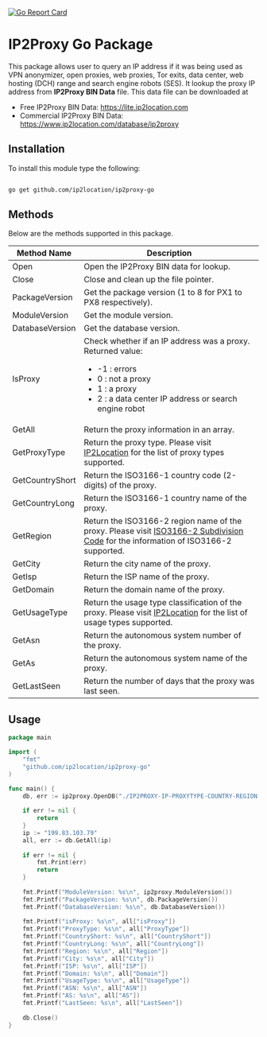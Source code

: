 [![Go Report Card](https://goreportcard.com/badge/github.com/ip2location/ip2proxy-go)](https://goreportcard.com/report/github.com/ip2location/ip2proxy-go)

# IP2Proxy Go Package

This package allows user to query an IP address if it was being used as VPN anonymizer, open proxies, web proxies, Tor exits, data center, web hosting (DCH) range and search engine robots (SES). It lookup the proxy IP address from **IP2Proxy BIN Data** file. This data file can be downloaded at

* Free IP2Proxy BIN Data: https://lite.ip2location.com
* Commercial IP2Proxy BIN Data: https://www.ip2location.com/database/ip2proxy


## Installation

To install this module type the following:

```bash

go get github.com/ip2location/ip2proxy-go

```

## Methods
Below are the methods supported in this package.

|Method Name|Description|
|---|---|
|Open|Open the IP2Proxy BIN data for lookup.|
|Close|Close and clean up the file pointer.|
|PackageVersion|Get the package version (1 to 8 for PX1 to PX8 respectively).|
|ModuleVersion|Get the module version.|
|DatabaseVersion|Get the database version.|
|IsProxy|Check whether if an IP address was a proxy. Returned value:<ul><li>-1 : errors</li><li>0 : not a proxy</li><li>1 : a proxy</li><li>2 : a data center IP address or search engine robot</li></ul>|
|GetAll|Return the proxy information in an array.|
|GetProxyType|Return the proxy type. Please visit <a href="https://www.ip2location.com/database/px8-ip-proxytype-country-region-city-isp-domain-usagetype-asn-lastseen" target="_blank">IP2Location</a> for the list of proxy types supported.|
|GetCountryShort|Return the ISO3166-1 country code (2-digits) of the proxy.|
|GetCountryLong|Return the ISO3166-1 country name of the proxy.|
|GetRegion|Return the ISO3166-2 region name of the proxy. Please visit <a href="https://www.ip2location.com/free/iso3166-2" target="_blank">ISO3166-2 Subdivision Code</a> for the information of ISO3166-2 supported.|
|GetCity|Return the city name of the proxy.|
|GetIsp|Return the ISP name of the proxy.|
|GetDomain|Return the domain name of the proxy.|
|GetUsageType|Return the usage type classification of the proxy. Please visit <a href="https://www.ip2location.com/database/px8-ip-proxytype-country-region-city-isp-domain-usagetype-asn-lastseen" target="_blank">IP2Location</a> for the list of usage types supported.|
|GetAsn|Return the autonomous system number of the proxy.|
|GetAs|Return the autonomous system name of the proxy.|
|GetLastSeen|Return the number of days that the proxy was last seen.|

## Usage

```go
package main

import (
	"fmt"
	"github.com/ip2location/ip2proxy-go"
)

func main() {
	db, err := ip2proxy.OpenDB("./IP2PROXY-IP-PROXYTYPE-COUNTRY-REGION-CITY-ISP-DOMAIN-USAGETYPE-ASN-LASTSEEN.BIN")
	
	if err != nil {
		return
	}
	ip := "199.83.103.79"
	all, err := db.GetAll(ip)
	
	if err != nil {
		fmt.Print(err)
		return
	}
	
	fmt.Printf("ModuleVersion: %s\n", ip2proxy.ModuleVersion())
	fmt.Printf("PackageVersion: %s\n", db.PackageVersion())
	fmt.Printf("DatabaseVersion: %s\n", db.DatabaseVersion())
	
	fmt.Printf("isProxy: %s\n", all["isProxy"])
	fmt.Printf("ProxyType: %s\n", all["ProxyType"])
	fmt.Printf("CountryShort: %s\n", all["CountryShort"])
	fmt.Printf("CountryLong: %s\n", all["CountryLong"])
	fmt.Printf("Region: %s\n", all["Region"])
	fmt.Printf("City: %s\n", all["City"])
	fmt.Printf("ISP: %s\n", all["ISP"])
	fmt.Printf("Domain: %s\n", all["Domain"])
	fmt.Printf("UsageType: %s\n", all["UsageType"])
	fmt.Printf("ASN: %s\n", all["ASN"])
	fmt.Printf("AS: %s\n", all["AS"])
	fmt.Printf("LastSeen: %s\n", all["LastSeen"])
	
	db.Close()
}
```
